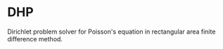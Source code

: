 # DHP
Dirichlet problem solver for Poisson's equation in rectangular area finite difference method.
